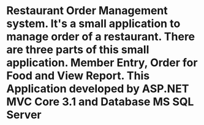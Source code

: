# Restaurant Order Management system. It's a small application to manage order of a restaurant. There are three parts of this small application. Member Entry, Order for Food and View Report. This Application developed by ASP.NET MVC Core 3.1 and Database MS SQL Server
